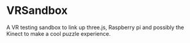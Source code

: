 # VRSandbox
A VR testing sandbox to link up three.js, Raspberry pi and possibly the Kinect to make a cool puzzle experience.
